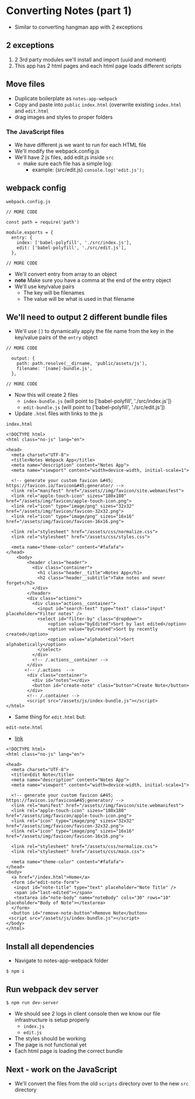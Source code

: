 # Converting Notes (part 1)
* Similar to converting hangman app with 2 exceptions

## 2 exceptions
1. 2 3rd party modules we'll install and import (uuid and moment)
2. This app has 2 html pages and each html page loads different scripts

## Move files
* Duplicate boilerplate as `notes-app-webpack`
* Copy and paste into `public` `index.html` (overwrite existing `index.html` and `edit.html`
* drag images and styles to proper folders

### The JavaScript files
* We have different js we want to run for each HTML file
* We'll modify the webpack.config.js
* We'll have 2 js files, add edit.js inside `src`
    - make sure each file has a simple log:
        + example: (src/edit.js) `console.log('edit.js');`

## webpack config
`webpack.config.js`

```
// MORE CODE

const path = require('path')

module.exports = {
  entry: {
    index: ['babel-polyfill', './src/index.js'],
    edit: ['babel-polyfill', './src/edit.js'],
  },

// MORE CODE
```

* We'll convert entry from array to an object
* **note** Make sure you have a comma at the end of the entry object
* We'll use key/value pairs
    - The key will be filenames
    - The value will be what is used in that filename

## We'll need to output 2 different bundle files
* We'll use `[]` to dynamically apply the file name from the key in the key/value pairs of the `entry` object

```
// MORE CODE

  output: {
    path: path.resolve(__dirname, 'public/assets/js'),
    filename: '[name]-bundle.js',
  },

// MORE CODE
```

* Now this will create 2 files
    - `index-bundle.js` (will point to ['babel-polyfill', './src/index.js'])
    - `edit-bundle.js` (will point to ['babel-polyfill', './src/edit.js'])
* Update `.html` files with links to the js

`index.html`

```
<!DOCTYPE html>
<html class="no-js" lang="en">
  
<head>
  <meta charset="UTF-8">
  <title>Notes Webpack App</title>
  <meta name="description" content="Notes App">
  <meta name="viewport" content="width=device-width, initial-scale=1">

  <!-- generate your custom favicon &#45; https://favicon.io/favicon&#45;generator/ -->
  <link rel="manifest" href="/assets//img/favicon/site.webmanifest">
  <link rel="apple-touch-icon" sizes="180x180" href="/assets/img/favicon/apple-touch-icon.png">
  <link rel="icon" type="image/png" sizes="32x32" href="/assets/img/favicon/favicon-32x32.png">
  <link rel="icon" type="image/png" sizes="16x16" href="/assets/img/favicon/favicon-16x16.png">

  <link rel="stylesheet" href="/assets/css/normalize.css">
  <link rel="stylesheet" href="/assets/css/styles.css">

  <meta name="theme-color" content="#fafafa">
</head>
    <body>
        <header class="header">
          <div class="container">
            <h1 class="header__title">Notes App</h1>
            <h2 class="header__subtitle">Take notes and never forget</h2>
          </div>
        </header>
        <div class="actions">
          <div class="actions__container">
            <input id="search-text" type="text" class="input" placeholder="Filter notes" />
            <select id="filter-by" class="dropdown">
                <option value="byEdited">Sort by last edited</option>
                <option value="byCreated">Sort by recently created</option>
                <option value="alphabetical">Sort alphabetically</option>
            </select>
          </div>
          <!-- /.actions__container -->
        </div>
       <!-- /.actions  -->
        <div class="container">
          <div id="notes"></div>
          <button id="create-note" class="button">Create Note</button>  
        </div>
        <!-- /.container -->
        <script src="/assets/js/index-bundle.js"></script>
</html>

```

* Same thing for `edit.html` but:

`edit-note.html`

* [link](http://localhost:8080/edit-note.html)

```
<!DOCTYPE html>
<html class="no-js" lang="en">
  
<head>
  <meta charset="UTF-8">
  <title>Edit Note</title>
  <meta name="description" content="Notes App">
  <meta name="viewport" content="width=device-width, initial-scale=1">

  <!-- generate your custom favicon &#45; https://favicon.io/favicon&#45;generator/ -->
  <link rel="manifest" href="/assets//img/favicon/site.webmanifest">
  <link rel="apple-touch-icon" sizes="180x180" href="/assets/img/favicon/apple-touch-icon.png">
  <link rel="icon" type="image/png" sizes="32x32" href="/assets/img/favicon/favicon-32x32.png">
  <link rel="icon" type="image/png" sizes="16x16" href="/assets/img/favicon/favicon-16x16.png">

  <link rel="stylesheet" href="/assets/css/normalize.css">
  <link rel="stylesheet" href="/assets/css/main.css">

  <meta name="theme-color" content="#fafafa">
</head>
<body>
  <a href="/index.html">Home</a>
  <form id="edit-note-form">
   <input id="note-title" type="text" placeholder="Note Title" />
   <span id="last-edited"></span>
   <textarea id="note-body" name="noteBody" cols="30" rows="10" placeholder="Body of Note"></textarea>
  </form>
  <button id="remove-note-button">Remove Note</button>
 <script src="/assets/js/index-bundle.js"></script>
</body>
</html>
```

## Install all dependencies
* Navigate to notes-app-webpack folder

`$ npm i`

## Run webpack dev server
`$ npm run dev-server`

* We should see 2 logs in client console then we know our file infrastructure is setup properly
    - `index.js`
    - `edit.js`
* The styles should be working
* The page is not functional yet
* Each html page is loading the correct bundle

## Next - work on the JavaScript
* We'll convert the files from the old `scripts` directory over to the new `src` directory
